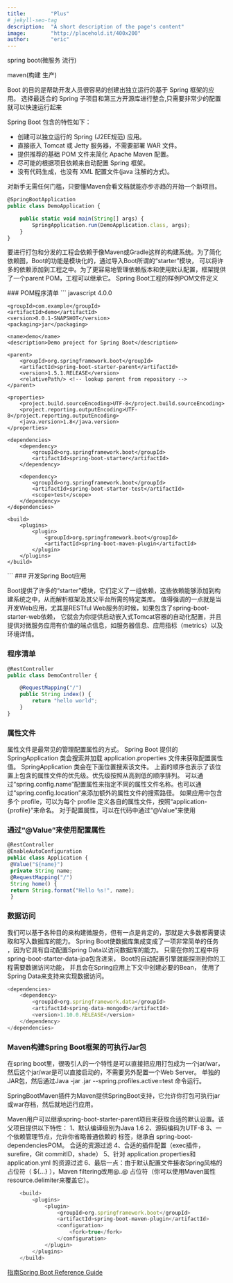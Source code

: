 ```yaml
---
title:        "Plus"
# jekyll-seo-tag
description:  "A short description of the page's content"
image:        "http://placehold.it/400x200"
author:       "eric"
---
```

<p class="lead">
spring boot(微服务 流行)
</p>
<p class="lead">
maven(构建 生产)
</p>

Boot 的目的是帮助开发人员很容易的创建出独立运行的基于 Spring 框架的应用。
选择最适合的 Spring 子项目和第三方开源库进行整合,只需要非常少的配置就可以快速运行起来

Spring Boot 包含的特性如下：

* 创建可以独立运行的 Spring (J2EE规范) 应用。
* 直接嵌入 Tomcat 或 Jetty 服务器，不需要部署 WAR 文件。
* 提供推荐的基础 POM 文件来简化 Apache Maven 配置。
* 尽可能的根据项目依赖来自动配置 Spring 框架。
* 没有代码生成，也没有 XML 配置文件(java 注解的方式)。

对新手无需任何门槛，只要懂Maven会看文档就能亦步亦趋的开始一个新项目。

``` javascript
@SpringBootApplication
public class DemoApplication {

	public static void main(String[] args) {
		SpringApplication.run(DemoApplication.class, args);
	}
}
```

<p class="lead">
要进行打包和分发的工程会依赖于像Maven或Gradle这样的构建系统。为了简化依赖图，Boot的功能是模块化的，通过导入Boot所谓的“starter”模块，
可以将许多的依赖添加到工程之中。为了更容易地管理依赖版本和使用默认配置，框架提供了一个parent POM，工程可以继承它。
Spring Boot工程的样例POM文件定义
</p>
### POM程序清单
``` javascript
<?xml version="1.0" encoding="UTF-8"?>
<project xmlns="http://maven.apache.org/POM/4.0.0" xmlns:xsi="http://www.w3.org/2001/XMLSchema-instance"
	xsi:schemaLocation="http://maven.apache.org/POM/4.0.0 http://maven.apache.org/xsd/maven-4.0.0.xsd">
	<modelVersion>4.0.0</modelVersion>

	<groupId>com.example</groupId>
	<artifactId>demo</artifactId>
	<version>0.0.1-SNAPSHOT</version>
	<packaging>jar</packaging>

	<name>demo</name>
	<description>Demo project for Spring Boot</description>

	<parent>
		<groupId>org.springframework.boot</groupId>
		<artifactId>spring-boot-starter-parent</artifactId>
		<version>1.5.1.RELEASE</version>
		<relativePath/> <!-- lookup parent from repository -->
	</parent>

	<properties>
		<project.build.sourceEncoding>UTF-8</project.build.sourceEncoding>
		<project.reporting.outputEncoding>UTF-8</project.reporting.outputEncoding>
		<java.version>1.8</java.version>
	</properties>

	<dependencies>
		<dependency>
			<groupId>org.springframework.boot</groupId>
			<artifactId>spring-boot-starter</artifactId>
		</dependency>

		<dependency>
			<groupId>org.springframework.boot</groupId>
			<artifactId>spring-boot-starter-test</artifactId>
			<scope>test</scope>
		</dependency>
	</dependencies>

	<build>
		<plugins>
			<plugin>
				<groupId>org.springframework.boot</groupId>
				<artifactId>spring-boot-maven-plugin</artifactId>
			</plugin>
		</plugins>
	</build>


</project>
```
### 开发Spring Boot应用

Boot提供了许多的“starter”模块，它们定义了一组依赖，这些依赖能够添加到构建系统之中，从而解析框架及其父平台所需的特定类库。
值得强调的一点就是当开发Web应用，尤其是RESTful Web服务的时候，如果包含了spring-boot-starter-web依赖，
它就会为你提供启动嵌入式Tomcat容器的自动化配置，并且提供对微服务应用有价值的端点信息，如服务器信息、应用指标（metrics）以及环境详情。

### 程序清单
``` javascript
@RestController
public class DemoController {

    @RequestMapping("/")
    public String index() {
        return "hello world";
    }
}
```

### 属性文件

属性文件是最常见的管理配置属性的方式。
Spring Boot 提供的 SpringApplication 类会搜索并加载 application.properties 文件来获取配置属性值。
SpringApplication 类会在下面位置搜索该文件。
上面的顺序也表示了该位置上包含的属性文件的优先级。优先级按照从高到低的顺序排列。
可以通过“spring.config.name”配置属性来指定不同的属性文件名称。也可以通过“spring.config.location”来添加额外的属性文件的搜索路径。
如果应用中包含多个 profile，可以为每个 profile 定义各自的属性文件，按照“application-{profile}”来命名。
对于配置属性，可以在代码中通过“@Value”来使用

### 通过“@Value”来使用配置属性

``` javascript
@RestController
@EnableAutoConfiguration
public class Application {
 @Value("${name}")
 private String name;
 @RequestMapping("/")
 String home() {
 return String.format("Hello %s!", name);
 }
```
### 数据访问

我们可以基于各种目的来构建微服务，但有一点是肯定的，那就是大多数都需要读取和写入数据库的能力。
Spring Boot使数据库集成变成了一项非常简单的任务
，因为它具有自动配置Spring Data以访问数据库的能力。
只需在你的工程中将spring-boot-starter-data-jpa包含进来，
Boot的自动配置引擎就能探测到你的工程需要数据访问功能，
并且会在Spring应用上下文中创建必要的Bean，
使用了Spring Data来支持来实现数据访问。

``` javascript
<dependencies>
    <dependency>
        <groupId>org.springframework.data</groupId>
        <artifactId>spring-data-mongodb</artifactId>
        <version>1.10.0.RELEASE</version>
    </dependency>
</dependencies>
```


### Maven构建Spring Boot框架的可执行Jar包

在spring boot里，很吸引人的一个特性是可以直接把应用打包成为一个jar/war，
然后这个jar/war是可以直接启动的，不需要另外配置一个Web Server。
单独的JAR包，然后通过Java -jar <name>.jar --spring.profiles.active=test 命令运行。

SpringBootMaven插件为Maven提供SpringBoot支持，它允许你打包可执行jar或war存档，然后就地运行应用。

Maven用户可以继承spring-boot-starter-parent项目来获取合适的默认设置。该父项目提供以下特性：
1、默认编译级别为Java 1.6
2、源码编码为UTF-8
3、一个依赖管理节点，允许你省略普通依赖的 <version>标签，继承自 spring-boot-dependenciesPOM。
      合适的资源过滤
4、合适的插件配置（exec插件，surefire，Git commitID，shade）
5、针对 application.properties和application.yml 的资源过滤
6、最后一点：由于默认配置文件接收Spring风格的占位符（ ${...} ），Maven  filtering改用@..@ 占位符（你可以使用Maven属性 resource.delimiter来覆盖它）。

``` javascript
    <build>
        <plugins>
            <plugin>
                <groupId>org.springframework.boot</groupId>
                <artifactId>spring-boot-maven-plugin</artifactId>
                <configuration>
                    <fork>true</fork>
                </configuration>
            </plugin>
        </plugins>
    </build>
```
<a href="http://docs.spring.io/spring-boot/docs/current-SNAPSHOT/reference/htmlsingle/#using-boot-importing-configuration">指南Spring Boot Reference Guide</a>

